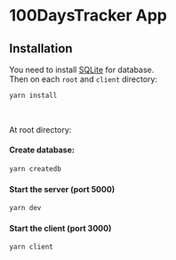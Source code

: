 # 100DaysTracker App

## Installation
You need to install [SQLite](https://www.sqlite.org/index.html) for database.
<br>
Then on each `root` and `client` directory:
```bash
yarn install
```

<br>

At root directory:
#### Create database:
```bash
yarn createdb
```

#### Start the server (port 5000)
```bash
yarn dev
```

#### Start the client (port 3000)
```bash
yarn client
```